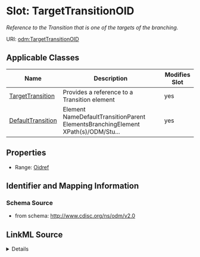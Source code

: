 # Slot: TargetTransitionOID


_Reference to the Transition that is one of the targets of the branching._



URI: [odm:TargetTransitionOID](http://www.cdisc.org/ns/odm/v2.0/TargetTransitionOID)



<!-- no inheritance hierarchy -->




## Applicable Classes

| Name | Description | Modifies Slot |
| --- | --- | --- |
[TargetTransition](TargetTransition.md) | Provides a reference to a Transition element |  yes  |
[DefaultTransition](DefaultTransition.md) | Element NameDefaultTransitionParent ElementsBranchingElement XPath(s)/ODM/Stu... |  yes  |







## Properties

* Range: [Oidref](Oidref.md)





## Identifier and Mapping Information







### Schema Source


* from schema: http://www.cdisc.org/ns/odm/v2.0




## LinkML Source

<details>
```yaml
name: TargetTransitionOID
description: Reference to the Transition that is one of the targets of the branching.
from_schema: http://www.cdisc.org/ns/odm/v2.0
rank: 1000
alias: TargetTransitionOID
domain_of:
- TargetTransition
- DefaultTransition
range: oidref

```
</details>